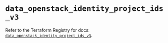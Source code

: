 # `data_openstack_identity_project_ids_v3`

Refer to the Terraform Registry for docs: [`data_openstack_identity_project_ids_v3`](https://registry.terraform.io/providers/terraform-provider-openstack/openstack/3.0.0/docs/data-sources/identity_project_ids_v3).
